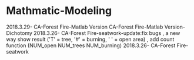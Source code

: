 # Mathmatic-Modeling

2018.3.29-
CA-Forest Fire-Matlab Version
CA-Forest Fire-Matlab Version-Dichotomy
2018.3.26-
CA-Forest Fire-seatwork-update:fix bugs , a new way show result ('T' = tree, '#' = burning, ' ' = open area) , add count function (NUM_open NUM_trees   NUM_burning)
2018.3.26-
CA-Forest Fire-seatwork

